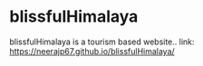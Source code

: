 # blissfulHimalaya
blissfulHimalaya is a tourism based website..
link: https://neerajp67.github.io/blissfulHimalaya/
